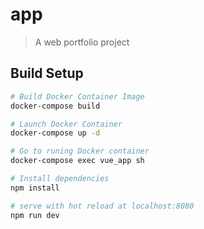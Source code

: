 # app

> A web portfolio project

## Build Setup

``` bash
# Build Docker Container Image
docker-compose build

# Launch Docker Container
docker-compose up -d

# Go to runing Docker container
docker-compose exec vue_app sh

# Install dependencies
npm install

# serve with hot reload at localhost:8080
npm run dev

```
